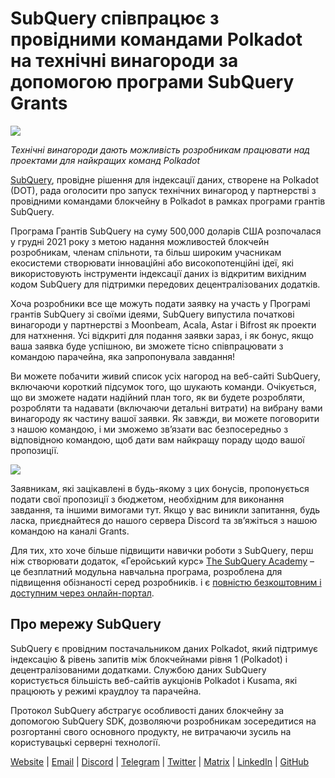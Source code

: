 # SubQuery співпрацює з провідними командами Polkadot на технічні винагороди за допомогою програми SubQuery Grants

![](https://miro.medium.com/max/1400/0*KlrhjUy3MRRT98OO)

_Технічні винагороди дають можливість розробникам працювати над проектами для найкращих команд Polkadot_

[SubQuery](https://subquery.network/), провідне рішення для індексації даних, створене на Polkadot (DOT), рада оголосити про запуск технічних винагород у партнерстві з провідними командами блокчейну в Polkadot в рамках програми грантів SubQuery.

Програма Грантів SubQuery на суму 500,000 доларів США розпочалася у грудні 2021 року з метою надання можливостей блокчейн розробникам, членам спільноти, та більш широким учасникам екосистеми створювати інноваційні або високопотенційні ідеї, які використовують інструменти індексації даних із відкритим вихідним кодом SubQuery для підтримки передових децентралізованих додатків.

Хоча розробники все ще можуть подати заявку на участь у Програмі грантів SubQuery зі своїми ідеями, SubQuery випустила початкові винагороди у партнерстві з Moonbeam, Acala, Astar і Bifrost як проекти для натхнення. Усі відкриті для подання заявки зараз, і як бонус, якщо ваша заявка буде успішною, ви зможете тісно співпрацювати з командою парачейна, яка запропонувала завдання!

Ви можете побачити живий список усіх нагород на веб-сайті SubQuery, включаючи короткий підсумок того, що шукають команди. Очікується, що ви зможете надати надійний план того, як ви будете розробляти, розробляти та надавати (включаючи детальні витрати) на вибрану вами винагороду як частину вашої заявки. Як завжди, ви можете поговорити з нашою командою, і ми зможемо зв’язати вас безпосередньо з відповідною командою, щоб дати вам найкращу пораду щодо вашої пропозиції.

![](https://miro.medium.com/max/1400/0*o2m57G86Tyi2UWiQ)

Заявникам, які зацікавлені в будь-якому з цих бонусів, пропонується подати свої пропозиції з бюджетом, необхідним для виконання завдання, та іншими вимогами тут. Якщо у вас виникли запитання, будь ласка, приєднайтеся до нашого сервера Discord та зв’яжіться з нашою командою на каналі Grants.

Для тих, хто хоче більше підвищити навички роботи з SubQuery, перш ніж створювати додаток, «Геройський курс» [The SubQuery Academy](./20211018-subquery-launches-the-subquery-academy.md) – це безплатний модульна навчальна програма, розроблена для підвищення обізнаності серед розробників. і є [повністю безкоштовним і доступним через онлайн-портал](https://subquery.coassemble.com/unlock/dOKZW6O#/).

## Про мережу SubQuery

SubQuery є провідним постачальником даних Polkadot, який підтримує індексацію & рівень запитів між блокчейнами рівня 1 (Polkadot) і децентралізованими додатками. Службою даних SubQuery користується більшість веб-сайтів аукціонів Polkadot і Kusama, які працюють у режимі краудлоу та парачейна.

Протокол SubQuery абстрагує особливості даних блокчейну за допомогою SubQuery SDK, дозволяючи розробникам зосередитися на розгортанні свого основного продукту, не витрачаючи зусиль на користувацькі серверні технології.

[Website](https://subquery.network/) | [Email](hello@subquery.network) | [Discord](https://discord.com/invite/78zg8aBSMG) | [Telegram](https://t.me/subquerynetwork) | [Twitter](https://twitter.com/subquerynetwork) | [Matrix](https://matrix.to/#/#subquery:matrix.org) | [LinkedIn](https://www.linkedin.com/company/subquery) | [GitHub](https://github.com/subquery)

